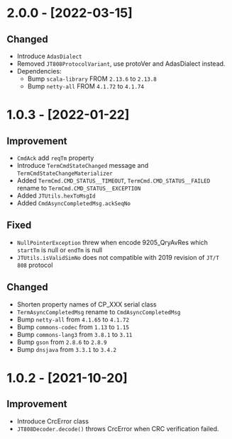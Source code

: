 # 2.0.0 - [2022-03-15]
## Changed
- Introduce `AdasDialect`
- Removed `JT808ProtocolVariant`, use protoVer and AdasDialect instead.
- Dependencies:
  - Bump `scala-library` FROM `2.13.6` to `2.13.8`
  - Bump `netty-all` FROM `4.1.72` to `4.1.74`


# 1.0.3 - [2022-01-22]
## Improvement
- `CmdAck` add `reqTm` property
- Introduce `TermCmdStateChanged` message and `TermCmdStateChangeMaterializer`
- Added `TermCmd.CMD_STATUS__TIMEOUT`, `TermCmd.CMD_STATUS__FAILED` rename to `TermCmd.CMD_STATUS__EXCEPTION`
- Added `JTUtils.hexToMsgId`
- Added `CmdAsyncCompletedMsg.ackSeqNo`

## Fixed
- `NullPointerException` threw when encode 9205_QryAvRes which `startTm` is null or `endTm` is null
- `JTUtils.isValidSimNo` does not compatible with 2019 revision of `JT/T 808` protocol

## Changed
- Shorten property names of CP_XXX serial class
- `TermAsyncCompletedMsg` rename to `CmdAsyncCompletedMsg`
- Bump `netty-all` from `4.1.65` to `4.1.72`
- Bump `commons-codec` from `1.13` to `1.15`
- Bump `commons-lang3` from `3.8.1` to `3.11`
- Bump `gson` from `2.8.6` to `2.8.9`
- Bump `dnsjava` from `3.3.1` to `3.4.2`

# 1.0.2 - [2021-10-20]
## Improvement
- Introduce CrcError class
- `JT808Decoder.decode()` throws CrcError when CRC verification failed.
